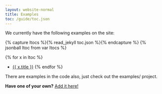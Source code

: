 ```yaml
---
layout: website-normal
title: Examples
toc: /guide/toc.json
---
```


We currently have the following examples on the site:

{% capture ltocs %}{% read_jekyll toc.json %}{% endcapture %}
{% jsonball ltoc from var ltocs %}

{% for x in ltoc %}
* <a href="{{ x.file | relative_url }}">{{ x.title }}</a>
{% endfor %} 

There are examples in the code also, just check out the examples/ project.

**Have one of your own?**  [Add it here!](/guide/dev/tips/update-docs.html)
